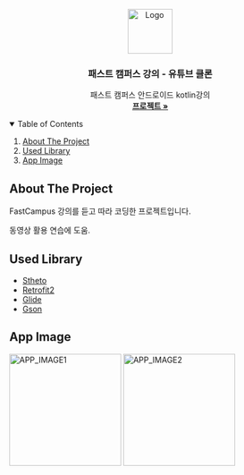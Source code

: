 <p align="center">
  <a href="https://github.com/kimhyungho/ANDROID-FastCampusYoutubeClone/">
    <img src="https://github.com/kimhyungho/ANDROID-FastCampusYoutubeClone/blob/master/youtube_logo.png" alt="Logo" width="80">
  </a>

  <h3 align="center">패스트 캠퍼스 강의 - 유튜브 클론</h3>

  <p align="center">
    패스트 캠퍼스 안드로이드 kotlin강의
    <br />
    <a href="https://github.com/kimhyungho/ANDROID-FastCampusYoutubeClone/"><strong>프로젝트 »</strong></a>
    <br />
  </p>
</p>


<details open="open">
  <summary>Table of Contents</summary>
  <ol>
    <li><a href="#about-the-project">About The Project</a></li>
    <li><a href="#used-library">Used Library</a></li>
    <li><a href="#app-image">App Image</a></li>
  </ol>
</details>



<!-- ABOUT THE PROJECT -->
## About The Project

FastCampus 강의를 듣고 따라 코딩한 프로젝트입니다.

동영상 활용 연습에 도움.

<!-- USED LIBRARY -->
## Used Library
* [Stheto](http://facebook.github.io/stetho/)
* [Retrofit2](https://square.github.io/retrofit/)
* [Glide](https://github.com/bumptech/glide)
* [Gson](https://github.com/google/gson)


<!-- APP IMAGE -->
## App Image
<p>
  <img src="https://github.com/kimhyungho/ANDROID-FastCampusYoutubeClone/blob/master/hyungtube_image/1.JPG" alt="APP_IMAGE1" width="200"/>
  <img src="https://github.com/kimhyungho/ANDROID-FastCampusYoutubeClone/blob/master/hyungtube_image/2.JPG" alt="APP_IMAGE2" width="200"/>
</p>
